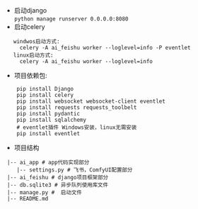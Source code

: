 + 启动django  
`python manage runserver 0.0.0.0:8080`
+ 启动celery
```
   windwos启动方式:  
     celery -A ai_feishu worker --loglevel=info -P eventlet  
   linux启动方式:  
     celery -A ai_feishu worker --loglevel=info
```
+ 项目依赖包:  
```angular2html
    pip install Django  
    pip install celery  
    pip install websocket websocket-client eventlet
    pip install requests requests_toolbelt
    pip install pydantic
    pip install sqlalchemy
    # eventlet插件 Windows安装，linux无需安装
    pip install eventlet
```
+ 项目结构  
```angular2html
 |-- ai_app # app代码实现部分
    |-- settings.py # 飞书，ComfyUI配置部分
 |-- ai_feishu # django项目框架部分
 |-- db.sqlite3 # 异步队列使用库文件
 |-- manage.py #  启动文件
 |-- README.md
```
